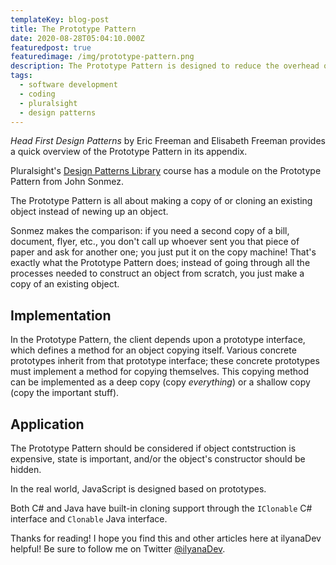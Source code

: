 ```yaml
---
templateKey: blog-post
title: The Prototype Pattern
date: 2020-08-28T05:04:10.000Z
featuredpost: true
featuredimage: /img/prototype-pattern.png
description: The Prototype Pattern is designed to reduce the overhead of creating a new object by cloning an existing object rather than initiating a new object.
tags:
  - software development
  - coding
  - pluralsight
  - design patterns
---
```


*Head First Design Patterns* by Eric Freeman and Elisabeth Freeman provides a quick overview of the Prototype Pattern in its appendix.

Pluralsight's [Design Patterns Library](https://app.pluralsight.com/library/courses/patterns-library/table-of-contents) course has a module on the Prototype Pattern from John Sonmez.

The Prototype Pattern is all about making a copy of or cloning an existing object instead of newing up an object.

Sonmez makes the comparison: if you need a second copy of a bill, document, flyer, etc., you don't call up whoever sent you that piece of paper and ask for another one; you just put it on the copy machine! That's exactly what the Prototype Pattern does; instead of going through all the processes needed to construct an object from scratch, you just make a copy of an existing object.

Implementation
--

In the Prototype Pattern, the client depends upon a prototype interface, which defines a method for an object copying itself. Various concrete prototypes inherit from that prototype interface; these concrete prototypes must implement a method for copying themselves. This copying method can be implemented as a deep copy (copy *everything*) or a shallow copy (copy the important stuff).

Application
--

The Prototype Pattern should be considered if object contstruction is expensive, state is important, and/or the object's constructor should be hidden.

In the real world, JavaScript is designed based on prototypes.

Both C# and Java have built-in cloning support through the `IClonable` C# interface and `Clonable` Java interface.

Thanks for reading! I hope you find this and other articles here at ilyanaDev helpful! Be sure to follow me on Twitter [@ilyanaDev](https://twitter.com/ilyanaDev).
